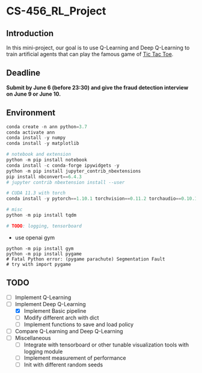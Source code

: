 # CS-456_RL_Project

## Introduction

In this mini-project, our goal is to use Q-Learning and Deep Q-Learning to train artificial agents that can play the famous game of [Tic Tac Toe](https://en.wikipedia.org/wiki/Tic-tac-toe).

## Deadline

**Submit by June 6 (before 23:30) and give the fraud detection interview on June 9 or June 10.**

## Environment

```python
conda create -n ann python=3.7
conda activate ann
conda install -y numpy
conda install -y matplotlib

# notebook and extension
python -m pip install notebook
conda install -c conda-forge ipywidgets -y
python -m pip install jupyter_contrib_nbextensions
pip install nbconvert==6.4.3
# jupyter contrib nbextension install --user

# CUDA 11.3 with torch
conda install -y pytorch==1.10.1 torchvision==0.11.2 torchaudio==0.10.1 cudatoolkit=11.3 -c pytorch -c conda-forge

# misc
python -m pip install tqdm

# TODO: logging, tensorboard
```

- use openai gym

```shell
python -m pip install gym
python -m pip install pygame
# Fatal Python error: (pygame parachute) Segmentation Fault
# try with import pygame
```

## TODO

- [ ] Implement Q-Learning
- [ ] Implement Deep Q-Learning
  - [x] Implement Basic pipeline
  - [ ] Modify different arch with dict
  - [ ] Implement functions to save and load policy
- [ ] Compare Q-Learning and Deep Q-Learning
- [ ] Miscellaneous
  - [ ] Integrate with tensorboard or other tunable visualization tools with logging module
  - [ ] Implement measurement of performance
  - [ ] Init with different random seeds
